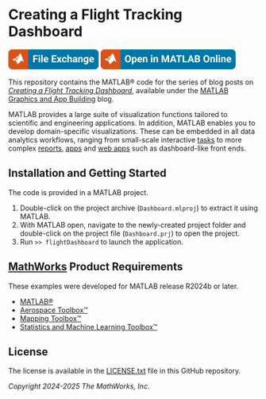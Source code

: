 # Creating a Flight Tracking Dashboard

[![View Creating a Flight Tracking Dashboard on File Exchange](Images/matlab-file-exchange.svg)](https://www.mathworks.com/matlabcentral/fileexchange/)
[![Open in MATLAB Online](Images/open-in-matlab-online.svg)](https://matlab.mathworks.com/open/github/v1?repo=mathworks/flight-dashboard&project=Dashboard.prj)

This repository contains the MATLAB® code for the series of blog posts on [_Creating a Flight Tracking Dashboard_](https://blogs.mathworks.com/graphics-and-apps/2024/02/08/creating-a-flight-tracking-dashboard-part-1-visualizing-an-aircraft/), available under the [MATLAB Graphics and App Building](https://blogs.mathworks.com/graphics-and-apps/) blog.

MATLAB provides a large suite of visualization functions tailored to scientific and engineering applications. 
In addition, MATLAB enables you to develop domain-specific visualizations. 
These can be embedded in all data analytics workflows, ranging from small-scale 
interactive [tasks](https://www.mathworks.com/help/releases/R2024b/matlab/develop-live-editor-tasks.html) 
to more complex [reports](https://www.mathworks.com/products/matlab-report-generator.html), 
[apps](https://www.mathworks.com/products/matlab/app-designer.html) and 
[web apps](https://www.mathworks.com/products/matlab-web-app-server.html) 
such as dashboard-like front ends.


## Installation and Getting Started
The code is provided in a MATLAB project.
1. Double-click on the project archive (`Dashboard.mlproj`) to extract it using MATLAB.
2. With MATLAB open, navigate to the newly-created project folder and double-click on the project file (`Dashboard.prj`) to open the project.
3. Run `>> flightDashboard` to launch the application.

## [MathWorks](https://www.mathworks.com) Product Requirements

These examples were developed for MATLAB release R2024b or later.
- [MATLAB&reg;](https://www.mathworks.com/products/matlab.html)
- [Aerospace Toolbox&trade;](https://www.mathworks.com/products/aerospace-toolbox.html)
- [Mapping Toolbox&trade;](https://www.mathworks.com/products/mapping.html)
- [Statistics and Machine Learning Toolbox&trade;](https://www.mathworks.com/products/statistics.html)

## License
The license is available in the [LICENSE.txt](LICENSE.txt) file in this GitHub repository.

_Copyright 2024-2025 The MathWorks, Inc._